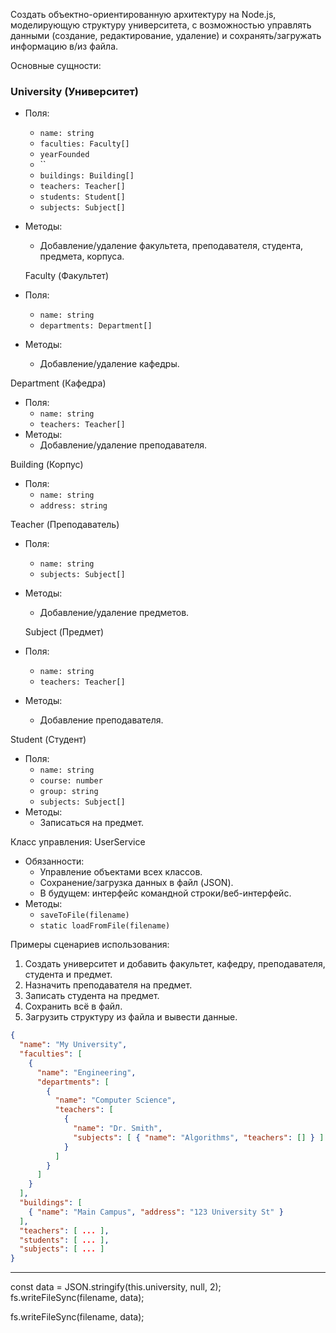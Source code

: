 Создать объектно-ориентированную архитектуру на Node.js, моделирующую структуру университета, с возможностью управлять данными
(создание, редактирование, удаление) и сохранять/загружать информацию в/из файла.

Основные сущности:
### **University (Университет)**
- Поля:
    - `name: string`
    - `faculties: Faculty[]`
    - `yearFounded`
    - ``
    - `buildings: Building[]`
    - `teachers: Teacher[]`
    - `students: Student[]`
    - `subjects: Subject[]`
- Методы:
    - Добавление/удаление факультета, преподавателя, студента, предмета, корпуса.

    Faculty (Факультет)
- Поля:
    - `name: string`
    - `departments: Department[]`
- Методы:
    - Добавление/удаление кафедры.

Department (Кафедра)
- Поля:
    - `name: string`
    - `teachers: Teacher[]`
- Методы:
    - Добавление/удаление преподавателя.

Building (Корпус)
- Поля:
    - `name: string`
    - `address: string`

Teacher (Преподаватель)
- Поля:
    - `name: string`
    - `subjects: Subject[]`
- Методы:
    - Добавление/удаление предметов.

    Subject (Предмет)
- Поля:
    - `name: string`
    - `teachers: Teacher[]`
- Методы:
    - Добавление преподавателя.

Student (Студент)
- Поля:
    - `name: string`
    - `course: number`
    - `group: string`
    - `subjects: Subject[]`
- Методы:
    - Записаться на предмет.

Класс управления: UserService
- Обязанности:
    - Управление объектами всех классов.
    - Сохранение/загрузка данных в файл (JSON).
    - В будущем: интерфейс командной строки/веб-интерфейс.
- Методы:
    - `saveToFile(filename)`
    - `static loadFromFile(filename)`

Примеры сценариев использования:

1. Создать университет и добавить факультет, кафедру, преподавателя, студента и предмет.
2. Назначить преподавателя на предмет.
3. Записать студента на предмет.
4. Сохранить всё в файл.
5. Загрузить структуру из файла и вывести данные.

```json
{
  "name": "My University",
  "faculties": [
    {
      "name": "Engineering",
      "departments": [
        {
          "name": "Computer Science",
          "teachers": [
            {
              "name": "Dr. Smith",
              "subjects": [ { "name": "Algorithms", "teachers": [] } ]
            }
          ]
        }
      ]
    }
  ],
  "buildings": [
    { "name": "Main Campus", "address": "123 University St" }
  ],
  "teachers": [ ... ],
  "students": [ ... ],
  "subjects": [ ... ]
}
```

---
const data = JSON.stringify(this.university, null, 2);
    fs.writeFileSync(filename, data);

fs.writeFileSync(filename, data);